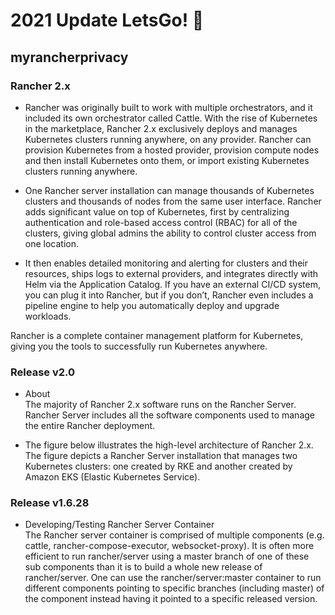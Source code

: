 # 2021 Update LetsGo! :tada:
## myrancherprivacy

### Rancher 2.x

- Rancher was originally built to work with multiple orchestrators, and it included its own orchestrator called Cattle. With the rise of Kubernetes in the marketplace, Rancher 2.x exclusively deploys and manages Kubernetes clusters running anywhere, on any provider. Rancher can provision Kubernetes from a hosted provider, provision compute nodes and then install Kubernetes onto them, or import existing Kubernetes clusters running anywhere.

- One Rancher server installation can manage thousands of Kubernetes clusters and thousands of nodes from the same user interface.
Rancher adds significant value on top of Kubernetes, first by centralizing authentication and role-based access control (RBAC) for all of the clusters, giving global admins the ability to control cluster access from one location.

- It then enables detailed monitoring and alerting for clusters and their resources, ships logs to external providers, and integrates directly with Helm via the Application Catalog. If you have an external CI/CD system, you can plug it into Rancher, but if you don’t, Rancher even includes a pipeline engine to help you automatically deploy and upgrade workloads.

Rancher is a complete container management platform for Kubernetes, giving you the tools to successfully run Kubernetes anywhere.

### Release v2.0
- About \
The majority of Rancher 2.x software runs on the Rancher Server. Rancher Server includes all the software components used to manage the entire Rancher deployment.

- The figure below illustrates the high-level architecture of Rancher 2.x. The figure depicts a Rancher Server installation that manages two Kubernetes clusters: one created by RKE and another created by Amazon EKS (Elastic Kubernetes Service).

### Release v1.6.28 
- Developing/Testing Rancher Server Container \
The Rancher server container is comprised of multiple components (e.g. cattle, rancher-compose-executor, websocket-proxy). It is often more efficient to run rancher/server using a master branch of one of these sub components than it is to build a whole new release of rancher/server. One can use the rancher/server:master container to run different components pointing to specific branches (including master) of the component instead having it pointed to a specific released version.
